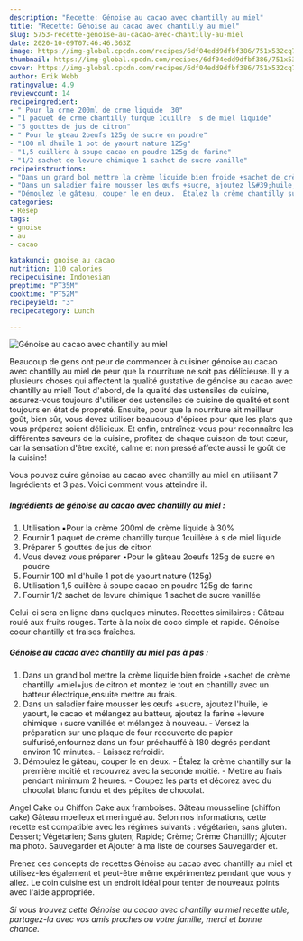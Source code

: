 ```yaml
---
description: "Recette: Génoise au cacao avec chantilly au miel"
title: "Recette: Génoise au cacao avec chantilly au miel"
slug: 5753-recette-genoise-au-cacao-avec-chantilly-au-miel
date: 2020-10-09T07:46:46.363Z
image: https://img-global.cpcdn.com/recipes/6df04edd9dfbf386/751x532cq70/genoise-au-cacao-avec-chantilly-au-miel-photo-principale-de-la-recette.jpg
thumbnail: https://img-global.cpcdn.com/recipes/6df04edd9dfbf386/751x532cq70/genoise-au-cacao-avec-chantilly-au-miel-photo-principale-de-la-recette.jpg
cover: https://img-global.cpcdn.com/recipes/6df04edd9dfbf386/751x532cq70/genoise-au-cacao-avec-chantilly-au-miel-photo-principale-de-la-recette.jpg
author: Erik Webb
ratingvalue: 4.9
reviewcount: 14
recipeingredient:
- " Pour la crme 200ml de crme liquide  30"
- "1 paquet de crme chantilly turque 1cuillre  s de miel liquide"
- "5 gouttes de jus de citron"
- " Pour le gteau 2oeufs 125g de sucre en poudre"
- "100 ml dhuile 1 pot de yaourt nature 125g"
- "1,5 cuillère à soupe cacao en poudre 125g de farine"
- "1/2 sachet de levure chimique 1 sachet de sucre vanille"
recipeinstructions:
- "Dans un grand bol mettre la crème liquide bien froide +sachet de crème chantilly +miel+jus de citron et montez le tout en chantilly avec un batteur électrique,ensuite mettre au frais."
- "Dans un saladier faire mousser les œufs +sucre, ajoutez l&#39;huile, le yaourt, le cacao et mélangez au batteur, ajoutez la farine +levure chimique +sucre vanillée et mélangez à nouveau. Versez la préparation sur une plaque de four recouverte de papier sulfurisé,enfournez dans un four préchauffé à 180 degrés pendant environ 10 minutes. Laissez refroidir."
- "Démoulez le gâteau, couper le en deux.  Étalez la crème chantilly sur la première moitié et recouvrez avec la seconde moitié. Mettre au frais pendant minimum 2 heures. Coupez les parts et décorez avec du chocolat blanc fondu et des pépites de chocolat."
categories:
- Resep
tags:
- gnoise
- au
- cacao

katakunci: gnoise au cacao 
nutrition: 110 calories
recipecuisine: Indonesian
preptime: "PT35M"
cooktime: "PT52M"
recipeyield: "3"
recipecategory: Lunch

---
```



![Génoise au cacao avec chantilly au miel](https://img-global.cpcdn.com/recipes/6df04edd9dfbf386/751x532cq70/genoise-au-cacao-avec-chantilly-au-miel-photo-principale-de-la-recette.jpg)

Beaucoup de gens ont peur de commencer à cuisiner génoise au cacao avec chantilly au miel de peur que la nourriture ne soit pas délicieuse. Il y a plusieurs choses qui affectent la qualité gustative de génoise au cacao avec chantilly au miel! Tout d'abord, de la qualité des ustensiles de cuisine, assurez-vous toujours d'utiliser des ustensiles de cuisine de qualité et sont toujours en état de propreté. Ensuite, pour que la nourriture ait meilleur goût, bien sûr, vous devez utiliser beaucoup d'épices pour que les plats que vous préparez soient délicieux. Et enfin, entraînez-vous pour reconnaître les différentes saveurs de la cuisine, profitez de chaque cuisson de tout cœur, car la sensation d'être excité, calme et non pressé affecte aussi le goût de la cuisine!

<!--inarticleads1-->

Vous pouvez cuire génoise au cacao avec chantilly au miel en utilisant 7 Ingrédients et 3 pas. Voici comment vous atteindre il.

##### Ingrédients de génoise au cacao avec chantilly au miel :

1. Utilisation  ▪️Pour la crème 200ml de crème liquide à 30%
1. Fournir 1 paquet de crème chantilly turque 1cuillère à s de miel liquide
1. Préparer 5 gouttes de jus de citron
1. Vous devez vous préparer  ▪️Pour le gâteau 2oeufs 125g de sucre en poudre
1. Fournir 100 ml d&#39;huile 1 pot de yaourt nature (125g)
1. Utilisation 1,5 cuillère à soupe cacao en poudre 125g de farine
1. Fournir 1/2 sachet de levure chimique 1 sachet de sucre vanillée


Celui-ci sera en ligne dans quelques minutes. Recettes similaires : Gâteau roulé aux fruits rouges. Tarte à la noix de coco simple et rapide. Génoise coeur chantilly et fraises fraîches. 

<!--inarticleads2-->

##### Génoise au cacao avec chantilly au miel pas à pas :

1. Dans un grand bol mettre la crème liquide bien froide +sachet de crème chantilly +miel+jus de citron et montez le tout en chantilly avec un batteur électrique,ensuite mettre au frais.
1. Dans un saladier faire mousser les œufs +sucre, ajoutez l&#39;huile, le yaourt, le cacao et mélangez au batteur, ajoutez la farine +levure chimique +sucre vanillée et mélangez à nouveau. - Versez la préparation sur une plaque de four recouverte de papier sulfurisé,enfournez dans un four préchauffé à 180 degrés pendant environ 10 minutes. - Laissez refroidir.
1. Démoulez le gâteau, couper le en deux.  - Étalez la crème chantilly sur la première moitié et recouvrez avec la seconde moitié. - Mettre au frais pendant minimum 2 heures. - Coupez les parts et décorez avec du chocolat blanc fondu et des pépites de chocolat.


Angel Cake ou Chiffon Cake aux framboises. Gâteau mousseline (chiffon cake) Gâteau moelleux et meringué au. Selon nos informations, cette recette est compatible avec les régimes suivants : végétarien, sans gluten. Dessert; Végétarien; Sans gluten; Rapide; Crème; Crème Chantilly; Ajouter ma photo. Sauvegarder et Ajouter à ma liste de courses Sauvegarder et. 

<!--inarticleads1-->

<p>
Prenez ces concepts de recettes Génoise au cacao avec chantilly au miel et utilisez-les également et peut-être même expérimentez pendant que vous y allez. Le coin cuisine est un endroit idéal pour tenter de nouveaux points avec l'aide appropriée.
</p>

<p>
<i>Si vous trouvez cette Génoise au cacao avec chantilly au miel recette utile, partagez-la avec vos amis proches ou votre famille, merci et bonne chance.</i>
</p>
